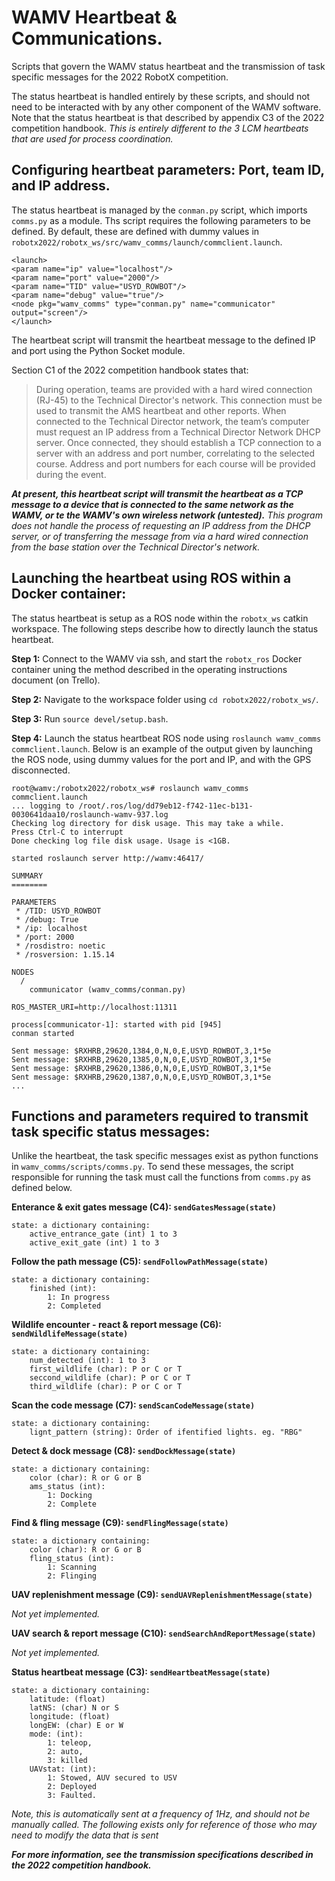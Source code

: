 WAMV Heartbeat & Communications.
================================

Scripts that govern the WAMV status heartbeat and the transmission of task specific messages for the 2022 RobotX competition.

The status heartbeat is handled entirely by these scripts, and should not need to be interacted with by any other component of the WAMV software. Note that the status heartbeat is that described by appendix C3 of the 2022 competition handbook. *This is entirely different to the 3 LCM heartbeats that are used for process coordination.*


## Configuring heartbeat parameters: Port, team ID, and IP address.

The status heartbeat is managed by the `conman.py` script, which imports `comms.py` as a module. Ths script requires the following parameters to be defined. By default, these are defined with dummy values in `robotx2022/robotx_ws/src/wamv_comms/launch/commclient.launch`. 

```
<launch>
<param name="ip" value="localhost"/>
<param name="port" value="2000"/>
<param name="TID" value="USYD_ROWBOT"/>
<param name="debug" value="true"/>
<node pkg="wamv_comms" type="conman.py" name="communicator" output="screen"/>
</launch>
```

The heartbeat script will transmit the heartbeat message to the defined IP and port using the Python Socket module.

Section C1 of the 2022 competition handbook states that:
> During operation, teams are provided with a hard wired connection (RJ-45) to the Technical Director's network. This connection must be used to transmit the AMS heartbeat and other reports.
> When connected to the Technical Director network, the team’s computer must request an IP address from a Technical Director Network DHCP server. Once connected, they should establish a TCP connection to a server with an address and port number, correlating to the selected course. Address and port numbers for each course will be provided during the event. 

***At present, this heartbeat script will transmit the heartbeat as a TCP message to a device that is connected to the same network as the WAMV, or te the WAMV's own wireless network (untested).** This program does not handle the process of requesting an IP address from the DHCP server, or of transferring the message from via a hard wired connection from the base station over the Technical Director's network.*


## Launching the heartbeat using ROS within a Docker container:

The status heartbeat is setup as a ROS node within the `robotx_ws` catkin workspace. The following steps describe how to directly launch the status  heartbeat.

**Step 1:** Connect to the WAMV via ssh, and start the `robotx_ros` Docker container uning the method described in the operating instructions document (on Trello).

**Step 2:** Navigate to the workspace folder using `cd robotx2022/robotx_ws/`.

**Step 3:** Run `source devel/setup.bash`.

**Step 4:** Launch the status heartbeat ROS node using `roslaunch wamv_comms commclient.launch`. Below is an example of the output given by launching the ROS node, using dummy values for the port and IP, and with the GPS disconnected.

```
root@wamv:/robotx2022/robotx_ws# roslaunch wamv_comms commclient.launch 
... logging to /root/.ros/log/dd79eb12-f742-11ec-b131-0030641daa10/roslaunch-wamv-937.log
Checking log directory for disk usage. This may take a while.
Press Ctrl-C to interrupt
Done checking log file disk usage. Usage is <1GB.

started roslaunch server http://wamv:46417/

SUMMARY
========

PARAMETERS
 * /TID: USYD_ROWBOT
 * /debug: True
 * /ip: localhost
 * /port: 2000
 * /rosdistro: noetic
 * /rosversion: 1.15.14

NODES
  /
    communicator (wamv_comms/conman.py)

ROS_MASTER_URI=http://localhost:11311

process[communicator-1]: started with pid [945]
conman started

Sent message: $RXHRB,29620,1384,0,N,0,E,USYD_ROWBOT,3,1*5e
Sent message: $RXHRB,29620,1385,0,N,0,E,USYD_ROWBOT,3,1*5e
Sent message: $RXHRB,29620,1386,0,N,0,E,USYD_ROWBOT,3,1*5e
Sent message: $RXHRB,29620,1387,0,N,0,E,USYD_ROWBOT,3,1*5e
...
```

## Functions and parameters required to transmit task specific status messages:

Unlike the heartbeat, the task specific messages exist as python functions in `wamv_comms/scripts/comms.py`. To send these messages, the script responsible for running the task must call the functions from `comms.py` as defined below.

**Enterance & exit gates message (C4): `sendGatesMessage(state)`**

```
state: a dictionary containing:
    active_entrance_gate (int) 1 to 3
    active_exit_gate (int) 1 to 3
```

**Follow the path message (C5): `sendFollowPathMessage(state)`**

```
state: a dictionary containing:
    finished (int):
        1: In progress
        2: Completed
```


**Wildlife encounter - react & report message (C6): `sendWildlifeMessage(state)`**

```
state: a dictionary containing:
    num_detected (int): 1 to 3
    first_wildlife (char): P or C or T
    seccond_wildlife (char): P or C or T
    third_wildlife (char): P or C or T
```


**Scan the code message (C7): `sendScanCodeMessage(state)`**

```
state: a dictionary containing:
    lignt_pattern (string): Order of ifentified lights. eg. "RBG"
```


**Detect & dock message (C8): `sendDockMessage(state)`**

```
state: a dictionary containing:
    color (char): R or G or B
    ams_status (int):
        1: Docking
        2: Complete
```

**Find & fling message (C9): `sendFlingMessage(state)`**

```
state: a dictionary containing:
    color (char): R or G or B
    fling_status (int):
        1: Scanning
        2: Flinging
```


**UAV replenishment message (C9): `sendUAVReplenishmentMessage(state)`**

*Not yet implemented.*


**UAV search & report message (C10): `sendSearchAndReportMessage(state)`**

*Not yet implemented.*


**Status heartbeat message (C3): `sendHeartbeatMessage(state)`**

```
state: a dictionary containing:
    latitude: (float)
    latNS: (char) N or S
    longitude: (float)
    longEW: (char) E or W
    mode: (int):
        1: teleop,
        2: auto,
        3: killed
    UAVstat: (int):
        1: Stowed, AUV secured to USV
        2: Deployed
        3: Faulted.
```

*Note, this is automatically sent at a frequency of 1Hz, and should not be manually called. The following exists only for reference of those who may need to modify the data that is sent*

***For more information, see the transmission specifications described in the 2022 competition handbook.***

